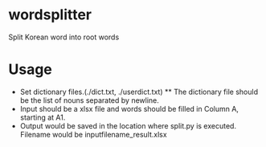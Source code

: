 # wordsplitter
Split Korean word into root words

# Usage
* Set dictionary files.(./dict.txt, ./userdict.txt)
** The dictionary file should be the list of nouns separated by newline.
* Input should be a xlsx file and words should be filled in Column A, starting at A1. 
* Output would be saved in the location where split.py is executed. Filename would be inputfilename_result.xlsx
